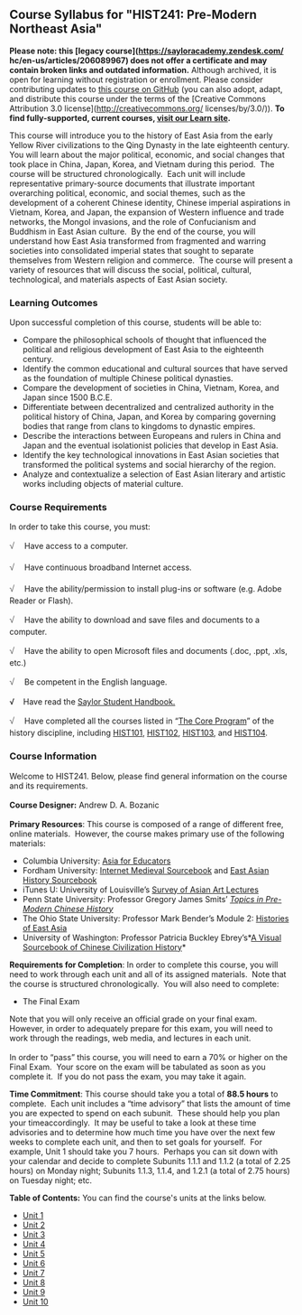 Course Syllabus for "HIST241: Pre-Modern Northeast Asia"
--------------------------------------------------------

**Please note: this [legacy course](https://sayloracademy.zendesk.com/
hc/en-us/articles/206089967) does not offer a certificate and may contain 
broken links and outdated information.** Although archived, it is open 
for learning without registration or enrollment. Please consider contributing 
updates to [this course on GitHub](https://github.com/saylordotorg/course_hist241) 
(you can also adopt, adapt, and distribute this course under the terms of 
the [Creative Commons Attribution 3.0 license](http://creativecommons.org/
licenses/by/3.0/)). **To find fully-supported, current courses, [visit our 
Learn site](https://learn.saylor.org).**

This course will introduce you to the history of East Asia from the
early Yellow River civilizations to the Qing Dynasty in the late
eighteenth century.  You will learn about the major political, economic,
and social changes that took place in China, Japan, Korea, and Vietnam
during this period.  The course will be structured chronologically. 
Each unit will include representative primary-source documents that
illustrate important overarching political, economic, and social themes,
such as the development of a coherent Chinese identity, Chinese imperial
aspirations in Vietnam, Korea, and Japan, the expansion of Western
influence and trade networks, the Mongol invasions, and the role of
Confucianism and Buddhism in East Asian culture.  By the end of the
course, you will understand how East Asia transformed from fragmented
and warring societies into consolidated imperial states that sought to
separate themselves from Western religion and commerce.  The course will
present a variety of resources that will discuss the social, political,
cultural, technological, and materials aspects of East Asian society.

### Learning Outcomes

Upon successful completion of this course, students will be able to:  

-   Compare the philosophical schools of thought that influenced the
    political and religious development of East Asia to the eighteenth
    century.
-   Identify the common educational and cultural sources that have
    served as the foundation of multiple Chinese political dynasties.
-   Compare the development of societies in China, Vietnam, Korea, and
    Japan since 1500 B.C.E.
-   Differentiate between decentralized and centralized authority in the
    political history of China, Japan, and Korea by comparing governing
    bodies that range from clans to kingdoms to dynastic empires.
-   Describe the interactions between Europeans and rulers in China and
    Japan and the eventual isolationist policies that develop in East
    Asia.
-   Identify the key technological innovations in East Asian societies
    that transformed the political systems and social hierarchy of the
    region.
-   Analyze and contextualize a selection of East Asian literary and
    artistic works including objects of material culture. 

### Course Requirements

In order to take this course, you must:  
  
 <span
style="color: rgb(85, 85, 85); font-family: 'Myriad Pro', 'Gill Sans', 'Gill Sans MT', Calibri, sans-serif; font-size: 16px; line-height: 24px; text-align: left; -webkit-text-size-adjust: none; ">√
   </span>Have access to a computer.  
  
 <span
style="color: rgb(85, 85, 85); font-family: 'Myriad Pro', 'Gill Sans', 'Gill Sans MT', Calibri, sans-serif; font-size: 16px; line-height: 24px; text-align: left; -webkit-text-size-adjust: none; ">√
   </span>Have continuous broadband Internet access.  
  
 <span
style="color: rgb(85, 85, 85); font-family: 'Myriad Pro', 'Gill Sans', 'Gill Sans MT', Calibri, sans-serif; font-size: 16px; line-height: 24px; text-align: left; -webkit-text-size-adjust: none; ">√
   </span>Have the ability/permission to install plug-ins or software
(e.g. Adobe Reader or Flash).  
  
 <span
style="color: rgb(85, 85, 85); font-family: 'Myriad Pro', 'Gill Sans', 'Gill Sans MT', Calibri, sans-serif; font-size: 16px; line-height: 24px; text-align: left; -webkit-text-size-adjust: none; ">√
   </span>Have the ability to download and save files and documents to a
computer.  
  
 <span
style="color: rgb(85, 85, 85); font-family: 'Myriad Pro', 'Gill Sans', 'Gill Sans MT', Calibri, sans-serif; font-size: 16px; line-height: 24px; text-align: left; -webkit-text-size-adjust: none; ">√
   </span>Have the ability to open Microsoft files and documents (.doc,
.ppt, .xls, etc.)  
  
 <span
style="color: rgb(85, 85, 85); font-family: 'Myriad Pro', 'Gill Sans', 'Gill Sans MT', Calibri, sans-serif; font-size: 16px; line-height: 24px; text-align: left; -webkit-text-size-adjust: none; ">√
   </span>Be competent in the English language.  
  
 √    Have read the [Saylor Student
Handbook.](http://www.saylor.org/site/wp-content/uploads/2012/05/Saylor-StudentHandbook.pdf)  
  
 <span
style="color: rgb(85, 85, 85); font-family: 'Myriad Pro', 'Gill Sans', 'Gill Sans MT', Calibri, sans-serif; font-size: 16px; line-height: 24px; text-align: left; -webkit-text-size-adjust: none; ">√
   </span>Have completed all the courses listed in “[The Core
Program](http://www.saylor.org/majors/history/)” of the history
discipline, including [HIST101](http://www.saylor.org/courses/hist101/),
[HIST102](http://www.saylor.org/courses/hist102/),
[HIST103](http://www.saylor.org/courses/hist103/), and
[HIST104](http://www.saylor.org/courses/hist104/).

### Course Information

Welcome to HIST241. Below, please find general information on the course
and its requirements.  
    
 **Course Designer:** Andrew D. A. Bozanic  
    
 **Primary Resources**: This course is composed of a range of different
free, online materials.  However, the course makes primary use of the
following materials:  

-   Columbia University: [Asia for
    Educators](http://afe.easia.columbia.edu/)
-   Fordham University: [Internet Medieval
    Sourcebook](http://www.fordham.edu/Halsall/sbook.asp) and [East
    Asian History
    Sourcebook](http://www.fordham.edu/Halsall/eastasia/eastasiasbook.asp)
-   iTunes U: University of Louisville’s [Survey of Asian Art
    Lectures](http://itunes.apple.com/us/itunes-u/han-dynasty-2/id431403649?i=92904476)
-   Penn State University: Professor Gregory James Smits’ *[Topics in
    Pre-Modern Chinese
    History](http://www.personal.psu.edu/faculty/g/j/gjs4/textbooks/PM-China/index.htm)*
-   The Ohio State University: Professor Mark Bender’s Module 2:
    [Histories of East
    Asia](http://people.cohums.ohio-state.edu/bender4/eall131/EAHReadings/module02/module02.html)
-   University of Washington: Professor Patricia Buckley Ebrey’s*[A
    Visual Sourcebook of Chinese Civilization
    History](http://depts.washington.edu/chinaciv/index.htm)*

**Requirements for Completion**: In order to complete this course, you
will need to work through each unit and all of its assigned materials.
 Note that the course is structured chronologically.  You will also need
to complete:  

-   The Final Exam 

Note that you will only receive an official grade on your final exam. 
However, in order to adequately prepare for this exam, you will need to
work through the readings, web media, and lectures in each unit.  
    
 In order to “pass” this course, you will need to earn a 70% or higher
on the Final Exam.  Your score on the exam will be tabulated as soon as
you complete it.  If you do not pass the exam, you may take it again.  
  
 **Time Commitment**: This course should take you a total of **88.5
hours** to complete.  Each unit includes a “time advisory” that lists
the amount of time you are expected to spend on each subunit.  These
should help you plan your timeaccordingly.  It may be useful to take a
look at these time advisories and to determine how much time you have
over the next few weeks to complete each unit, and then to set goals for
yourself.  For example, Unit 1 should take you 7 hours.  Perhaps you can
sit down with your calendar and decide to complete Subunits 1.1.1 and
1.1.2 (a total of 2.25 hours) on Monday night; Subunits 1.1.3, 1.1.4,
and 1.2.1 (a total of 2.75 hours) on Tuesday night; etc.  
  
**Table of Contents:** You can find the course's units at the links below.

- [Unit 1](https://legacy.saylor.org/hist241/Unit01/)
- [Unit 2](https://legacy.saylor.org/hist241/Unit02/)
- [Unit 3](https://legacy.saylor.org/hist241/Unit03/)
- [Unit 4](https://legacy.saylor.org/hist241/Unit04/)
- [Unit 5](https://legacy.saylor.org/hist241/Unit05/)
- [Unit 6](https://legacy.saylor.org/hist241/Unit06/)
- [Unit 7](https://legacy.saylor.org/hist241/Unit07/)
- [Unit 8](https://legacy.saylor.org/hist241/Unit08/)
- [Unit 9](https://legacy.saylor.org/hist241/Unit09/)
- [Unit 10](https://legacy.saylor.org/hist241/Unit10/)
